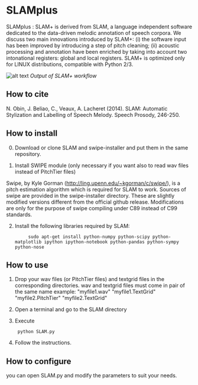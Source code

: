 SLAMplus
====

SLAMplus : SLAM+ is derived from SLAM, a language independent software dedicated to the data-driven melodic annotation of speech corpora. We discuss two main innovations introduced by SLAM+: (i) the software input has been improved by introducing a step of pitch cleaning; (ii) acoustic processing and annotation have been enriched by taking into account two intonational registers: global and local registers. SLAM+ is optimized only for LINUX distributions, compatible with Python 2/3.

![alt text](https://github.com/vieenrose/SLAMplus/blob/dev/img/Rhap-D2001.png)
*Output of SLAM+ workflow*

How to cite
------------

N. Obin,  J. Beliao, C., Veaux, A. Lacheret (2014). SLAM: Automatic Stylization and Labelling of Speech Melody. Speech Prosody, 246-250.

How to install
------------

0) Download or clone SLAM and swipe-installer and put them in the same repository.

1) Install SWIPE module (only necessary if you want also to read wav files instead of PitchTier files)

Swipe, by Kyle Gorman (http://ling.upenn.edu/~kgorman/c/swipe/),  is a pitch estimation algorithm which is required for SLAM to work. 
Sources of swipe are provided in the swipe-installer directory. These are slightly modified versions different from the official github release. Modifications are only for the purpose of swipe compiling under C89 instead of C99 standards.
  
2) Install the following libraries required by SLAM:

            
            sudo apt-get install python-numpy python-scipy python-matplotlib ipython ipython-notebook python-pandas python-sympy python-nose
  
How to use
------------

1) Drop your wav files (or PitchTier files) and textgrid files in the corresponding directories. wav and textgrid files must come in pair of the same name 
     example:
     "myfile1.wav" "myfile1.TextGrid" "myfile2.PitchTier" "myfile2.TextGrid"

2) Open a terminal and go to the SLAM directory
3) Execute

        python SLAM.py

4) Follow the instructions.

How to configure
------------

you can open SLAM.py and modify the parameters to suit your needs. 


